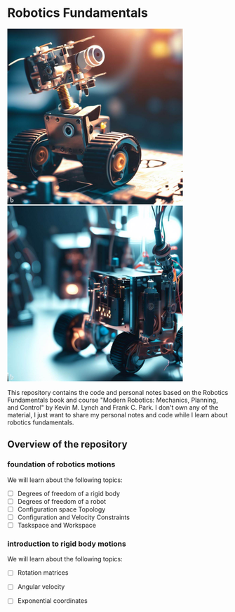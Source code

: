 # Robotics Fundamentals
<div>
    <img src="images/_21e5de52-cee1-4fc3-85a9-2840a3a7633e.jpg" width="400"/>
    <img src="images/_884024fc-ca71-4bf2-83b1-0ae7e9204b34.jpg" width="400"/>
</div>

This repository contains the code and personal notes based on the Robotics Fundamentals book and course "Modern Robotics: Mechanics, Planning, and Control" by Kevin M. Lynch and Frank C. Park. I don't own any of the material, I just want to share my personal notes and code while I learn about robotics fundamentals.
## Overview of the repository
### foundation of robotics motions
We will learn about the following topics:
- [ ] Degrees of freedom of a rigid body
- [ ] Degrees of freedom of a robot
- [ ] Configuration space Topology
- [ ] Configuration and Velocity Constraints
- [ ] Taskspace and Workspace

### introduction to rigid body motions
We will learn about the following topics:
- [ ] Rotation matrices
- [ ] Angular velocity
- [ ] Exponential coordinates



